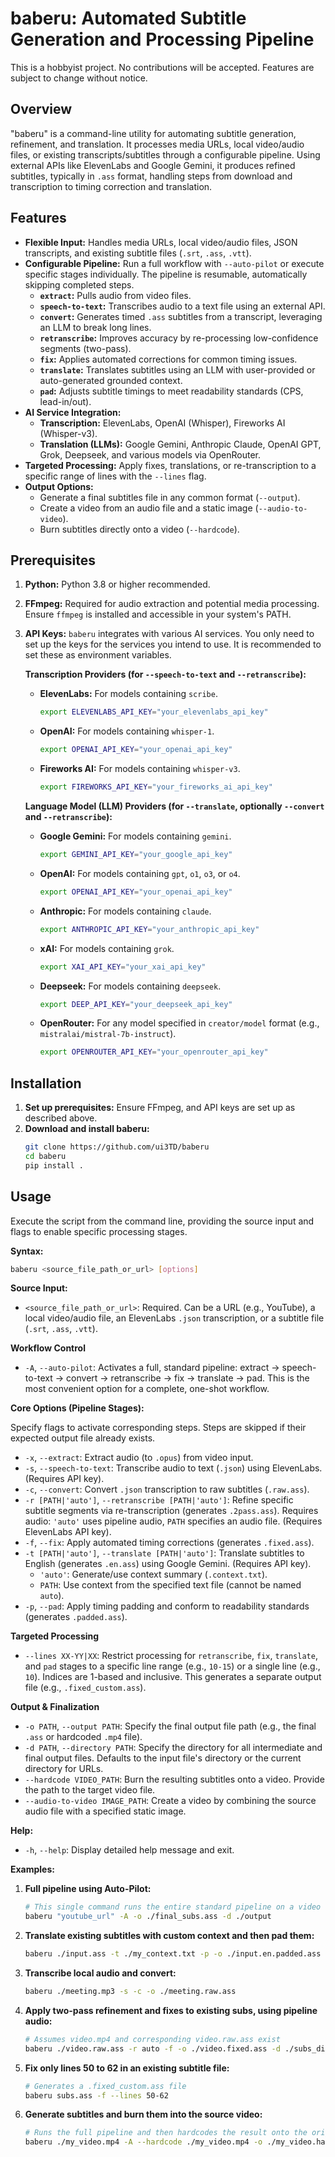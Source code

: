 # baberu: Automated Subtitle Generation and Processing Pipeline

This is a hobbyist project. No contributions will be accepted. Features are subject to change without notice.

## Overview

"baberu" is a command-line utility for automating subtitle generation, refinement, and translation. It processes media URLs, local video/audio files, or existing transcripts/subtitles through a configurable pipeline. Using external APIs like ElevenLabs and Google Gemini, it produces refined subtitles, typically in `.ass` format, handling steps from download and transcription to timing correction and translation.

## Features

*   **Flexible Input:** Handles media URLs, local video/audio files, JSON transcripts, and existing subtitle files (`.srt`, `.ass`, `.vtt`).
*   **Configurable Pipeline:** Run a full workflow with `--auto-pilot` or execute specific stages individually. The pipeline is resumable, automatically skipping completed steps.
    *   **`extract`:** Pulls audio from video files.
    *   **`speech-to-text`:** Transcribes audio to a text file using an external API.
    *   **`convert`:** Generates timed `.ass` subtitles from a transcript, leveraging an LLM to break long lines.
    *   **`retranscribe`:** Improves accuracy by re-processing low-confidence segments (two-pass).
    *   **`fix`:** Applies automated corrections for common timing issues.
    *   **`translate`:** Translates subtitles using an LLM with user-provided or auto-generated grounded context.
    *   **`pad`:** Adjusts subtitle timings to meet readability standards (CPS, lead-in/out).
*   **AI Service Integration:**
    *   **Transcription:** ElevenLabs, OpenAI (Whisper), Fireworks AI (Whisper-v3).
    *   **Translation (LLMs):** Google Gemini, Anthropic Claude, OpenAI GPT, Grok, Deepseek, and various models via OpenRouter.
*   **Targeted Processing:** Apply fixes, translations, or re-transcription to a specific range of lines with the `--lines` flag.
*   **Output Options:**
    *   Generate a final subtitles file in any common format (`--output`).
    *   Create a video from an audio file and a static image (`--audio-to-video`).
    *   Burn subtitles directly onto a video (`--hardcode`).

## Prerequisites

1.  **Python:** Python 3.8 or higher recommended.
2.  **FFmpeg:** Required for audio extraction and potential media processing. Ensure `ffmpeg` is installed and accessible in your system's PATH.
3.  **API Keys:**
    `baberu` integrates with various AI services. You only need to set up the keys for the services you intend to use. It is recommended to set these as environment variables.

    **Transcription Providers (for `--speech-to-text` and `--retranscribe`):**
    *   **ElevenLabs:** For models containing `scribe`.
        ```bash
        export ELEVENLABS_API_KEY="your_elevenlabs_api_key"
        ```
    *   **OpenAI:** For models containing `whisper-1`.
        ```bash
        export OPENAI_API_KEY="your_openai_api_key"
        ```
    *   **Fireworks AI:** For models containing `whisper-v3`.
        ```bash
        export FIREWORKS_API_KEY="your_fireworks_ai_api_key"
        ```

    **Language Model (LLM) Providers (for `--translate`, optionally `--convert` and `--retranscribe`):**
    *   **Google Gemini:** For models containing `gemini`.
        ```bash
        export GEMINI_API_KEY="your_google_api_key"
        ```
    *   **OpenAI:** For models containing `gpt`, `o1`, `o3`, or `o4`.
        ```bash
        export OPENAI_API_KEY="your_openai_api_key"
        ```
    *   **Anthropic:** For models containing `claude`.
        ```bash
        export ANTHROPIC_API_KEY="your_anthropic_api_key"
        ```
    *   **xAI:** For models containing `grok`.
        ```bash
        export XAI_API_KEY="your_xai_api_key"
        ```
    *   **Deepseek:** For models containing `deepseek`.
        ```bash
        export DEEP_API_KEY="your_deepseek_api_key"
        ```
    *   **OpenRouter:** For any model specified in `creator/model` format (e.g., `mistralai/mistral-7b-instruct`).
        ```bash
        export OPENROUTER_API_KEY="your_openrouter_api_key"
        ```

## Installation

1.  **Set up prerequisites:** Ensure FFmpeg, and API keys are set up as described above.
2.  **Download and install baberu:**
    ```bash
    git clone https://github.com/ui3TD/baberu
    cd baberu
    pip install .
    ```

## Usage

Execute the script from the command line, providing the source input and flags to enable specific processing stages.

**Syntax:**

```bash
baberu <source_file_path_or_url> [options]
```

**Source Input:**

*   `<source_file_path_or_url>`: Required. Can be a URL (e.g., YouTube), a local video/audio file, an ElevenLabs `.json` transcription, or a subtitle file (`.srt`, `.ass`, `.vtt`).

**Workflow Control**

*   `-A`, `--auto-pilot`: Activates a full, standard pipeline: extract → speech-to-text → convert → retranscribe → fix → translate → pad. This is the most convenient option for a complete, one-shot workflow.

**Core Options (Pipeline Stages):**

Specify flags to activate corresponding steps. Steps are skipped if their expected output file already exists.

*   `-x`, `--extract`: Extract audio (to `.opus`) from video input.
*   `-s`, `--speech-to-text`: Transcribe audio to text (`.json`) using ElevenLabs. (Requires API key).
*   `-c`, `--convert`: Convert `.json` transcription to raw subtitles (`.raw.ass`).
*   `-r [PATH|'auto']`, `--retranscribe [PATH|'auto']`: Refine specific subtitle segments via re-transcription (generates `.2pass.ass`). Requires audio: `'auto'` uses pipeline audio, `PATH` specifies an audio file. (Requires ElevenLabs API key).
*   `-f`, `--fix`: Apply automated timing corrections (generates `.fixed.ass`).
*   `-t [PATH|'auto']`, `--translate [PATH|'auto']`: Translate subtitles to English (generates `.en.ass`) using Google Gemini. (Requires API key).
    *   `'auto'`: Generate/use context summary (`.context.txt`).
    *   `PATH`: Use context from the specified text file (cannot be named `auto`).
*   `-p`, `--pad`: Apply timing padding and conform to readability standards (generates `.padded.ass`).

**Targeted Processing**

*   `--lines XX-YY|XX`: Restrict processing for `retranscribe`, `fix`, `translate`, and `pad` stages to a specific line range (e.g., `10-15`) or a single line (e.g., `10`). Indices are 1-based and inclusive. This generates a separate output file (e.g., `.fixed_custom.ass`).

**Output & Finalization**

*   `-o PATH`, `--output PATH`: Specify the final output file path (e.g., the final `.ass` or hardcoded `.mp4` file).
*   `-d PATH`, `--directory PATH`: Specify the directory for all intermediate and final output files. Defaults to the input file's directory or the current directory for URLs.
*   `--hardcode VIDEO_PATH`: Burn the resulting subtitles onto a video. Provide the path to the target video file.
*   `--audio-to-video IMAGE_PATH`: Create a video by combining the source audio file with a specified static image.

**Help:**

*   `-h`, `--help`: Display detailed help message and exit.

**Examples:**

1.  **Full pipeline using Auto-Pilot:**
    ```bash
    # This single command runs the entire standard pipeline on a video URL
    baberu "youtube_url" -A -o ./final_subs.ass -d ./output
    ```

2.  **Translate existing subtitles with custom context and then pad them:**
    ```bash
    baberu ./input.ass -t ./my_context.txt -p -o ./input.en.padded.ass
    ```

3.  **Transcribe local audio and convert:**
    ```bash
    baberu ./meeting.mp3 -s -c -o ./meeting.raw.ass
    ```

4.  **Apply two-pass refinement and fixes to existing subs, using pipeline audio:**
    ```bash
    # Assumes video.mp4 and corresponding video.raw.ass exist
    baberu ./video.raw.ass -r auto -f -o ./video.fixed.ass -d ./subs_dir
    ```

5.  **Fix only lines 50 to 62 in an existing subtitle file:**
    ```bash
    # Generates a .fixed_custom.ass file
    baberu subs.ass -f --lines 50-62
    ```

6.  **Generate subtitles and burn them into the source video:**
    ```bash
    # Runs the full pipeline and then hardcodes the result onto the original video
    baberu ./my_video.mp4 -A --hardcode ./my_video.mp4 -o ./my_video.hardcoded.mp4
    ```